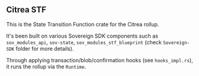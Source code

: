## Citrea STF

This is the State Transition Function crate for the Citrea rollup.

It's been built on various Sovereign SDK components such as `sov_modules_api`, `sov-state`, `sov_modules_stf_blueprint` (check `Sovereign-SDK` folder for more details).

Through applying transaction/blob/confirmation hooks (see `hooks_impl.rs`), it runs the rollup via the `Runtime`.
